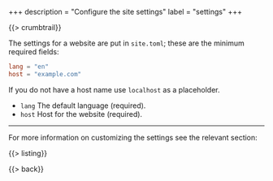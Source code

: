 +++
description = "Configure the site settings"
label = "settings"
+++

{{> crumbtrail}}

The settings for a website are put in `site.toml`; these are the minimum required fields:

```toml
lang = "en"
host = "example.com"
```

If you do not have a host name use `localhost` as a placeholder.

* `lang` The default language (required).
* `host` Host for the website (required).

---

For more information on customizing the settings see the relevant section:

{{> listing}}

{{> back}}
